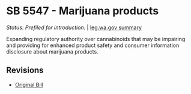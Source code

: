 # SB 5547 - Marijuana products
*Status: Prefiled for introduction.* | [leg.wa.gov summary](https://app.leg.wa.gov/billsummary?BillNumber=5547&Year=2021)

Expanding regulatory authority over cannabinoids that may be impairing and providing for enhanced product safety and consumer information disclosure about marijuana products.

## Revisions
* [Original Bill](1/)